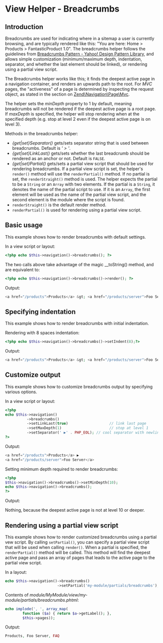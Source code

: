 # View Helper - Breadcrumbs

## Introduction

Breadcrumbs are used for indicating where in a sitemap a user is currently browsing, and are
typically rendered like this: "You are here: Home &gt; Products &gt; FantasticProduct 1.0". The
breadcrumbs helper follows the guidelines from [Breadcrumbs Pattern - Yahoo! Design Pattern
Library](http://developer.yahoo.com/ypatterns/pattern.php?pattern=breadcrumbs), and allows simple
customization (minimum/maximum depth, indentation, separator, and whether the last element should be
linked), or rendering using a partial view script.

The Breadcrumbs helper works like this; it finds the deepest active page in a navigation container,
and renders an upwards path to the root. For *MVC* pages, the "activeness" of a page is determined
by inspecting the request object, as stated in the section on
[Zend\\Navigation\\Page\\Mvc](zend.navigation.pages.md).

The helper sets the *minDepth* property to 1 by default, meaning breadcrumbs will not be rendered if
the deepest active page is a root page. If *maxDepth* is specified, the helper will stop rendering
when at the specified depth (e.g. stop at level 2 even if the deepest active page is on level 3).

Methods in the breadcrumbs helper:

- *{get|set}Separator()* gets/sets separator string that is used between breadcrumbs. Default is *'
&gt; '*.
- *{get|set}LinkLast()* gets/sets whether the last breadcrumb should be rendered as an anchor or
not. Default is `FALSE`.
- *{get|set}Partial()* gets/sets a partial view script that should be used for rendering
breadcrumbs. If a partial view script is set, the helper's `render()` method will use the
`renderPartial()` method. If no partial is set, the `renderStraight()` method is used. The helper
expects the partial to be a `String` or an `Array` with two elements. If the partial is a `String`,
it denotes the name of the partial script to use. If it is an `Array`, the first element will be
used as the name of the partial view script, and the second element is the module where the script
is found.
- `renderStraight()` is the default render method.
- `renderPartial()` is used for rendering using a partial view script.

## Basic usage

This example shows how to render breadcrumbs with default settings.

In a view script or layout:

```php
<?php echo $this->navigation()->breadcrumbs(); ?>
```

The two calls above take advantage of the magic \_\_toString() method, and are equivalent to:

```php
<?php echo $this->navigation()->breadcrumbs()->render(); ?>
```

Output:

```php
<a href="/products">Products</a> &gt; <a href="/products/server">Foo Server</a> &gt; FAQ
```

## Specifying indentation

This example shows how to render breadcrumbs with initial indentation.

Rendering with 8 spaces indentation:

```php
<?php echo $this->navigation()->breadcrumbs()->setIndent(8);?>
```

Output:

```php
<a href="/products">Products</a> &gt; <a href="/products/server">Foo Server</a> &gt; FAQ
```

## Customize output

This example shows how to customize breadcrumbs output by specifying various options.

In a view script or layout:

```php
<?php
echo $this->navigation()
          ->breadcrumbs()
          ->setLinkLast(true)                   // link last page
          ->setMaxDepth(1)                      // stop at level 1
          ->setSeparator(' ▶' . PHP_EOL); // cool separator with newline
?>
```

Output:

```php
<a href="/products">Products</a> ▶
<a href="/products/server">Foo Server</a>
```

Setting minimum depth required to render breadcrumbs:

```php
<?php
$this->navigation()->breadcrumbs()->setMinDepth(10);
echo $this->navigation()->breadcrumbs();
?>
```

Output:

Nothing, because the deepest active page is not at level 10 or deeper.

## Rendering using a partial view script

This example shows how to render customized breadcrumbs using a partial vew script. By calling
`setPartial()`, you can specify a partial view script that will be used when calling `render()`.
When a partial is specified, the `renderPartial()` method will be called. This method will find the
deepest active page and pass an array of pages that leads to the active page to the partial view
script.

In a layout:

```php
echo $this->navigation()->breadcrumbs()
                        ->setPartial('my-module/partials/breadcrumbs');
```

Contents of *module/MyModule/view/my-module/partials/breadcrumbs.phtml*:

```php
echo implode(', ', array_map(
        function ($a) { return $a->getLabel(); },
        $this->pages));
```

Output:

```php
Products, Foo Server, FAQ
```
